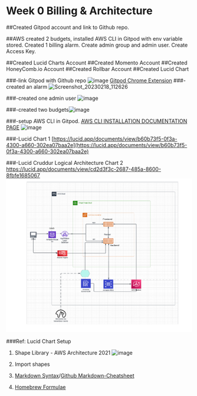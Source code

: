 # Week 0 Billing & Architecture

##Created Gitpod account and link to Github repo. 

##AWS created 2 budgets, installed AWS CLI in Gitpod with env variable stored. Created 1 billing alarm. Create admin group and admin user. Create Access Key. 

##Created Lucid Charts Account
##Created Momento Account
##Created HoneyComb.io Account
##Created Rollbar Account
##Created Lucid Chart

###-link Gitpod with Github repo ![image](https://user-images.githubusercontent.com/116926319/219903874-322af5c5-1132-4f6e-9c8c-e56a7c9f3576.png)
[Gitpod Chrome Extension](https://www.youtube.com/watch?v=A6_c-hJmehs&list=PLBfufR7vyJJ7k25byhRXJldB5AiwgNnWv&index=5)
###-created an alarm ![Screenshot_20230218_112626](https://user-images.githubusercontent.com/116926319/219865841-3e22da6b-4c2f-4cce-a692-eaf5d7121e9c.png)

###-created one admin user ![image](https://user-images.githubusercontent.com/116926319/219865993-5b9d763f-781d-4b0b-b403-7243ace6da63.png)

###-created two budgets![image](https://user-images.githubusercontent.com/116926319/219866137-1256f35d-8139-4be2-b51a-cbf4b6946942.png)

###-setup AWS CLI in Gitpod. 
[AWS CLI INSTALLATION DOCUMENTATION PAGE](https://docs.aws.amazon.com/cli/latest/userguide/getting-started-install.html)
![image](https://user-images.githubusercontent.com/116926319/219940437-88004733-35d1-4358-abbe-68d7934a030f.png)

###-Lucid Chart 1 
[https://lucid.app/documents/view/b60b73f5-0f3a-4300-a660-302ea07baa2e](https://lucid.app/documents/view/b60b73f5-0f3a-4300-a660-302ea07baa2e)

###-Lucid Cruddur Logical Architecture Chart 2
https://lucid.app/documents/view/cd2d3f3c-2687-485a-8600-8fbfe1685067
![Cruddur Logical Diagram](assets/Cruddur%20logical%20diagram.png)

###Ref: Lucid Chart Setup
1. Shape Library - AWS Architecture 2021
![image](https://user-images.githubusercontent.com/116926319/219905030-3f0edc20-d231-42b8-96ac-ad61feae7d66.png)

2. Import shapes
3. [Markdown Syntax](https://www.markdownguide.org/basic-syntax/)/[Github Markdown-Cheatsheet](https://github.com/adam-p/markdown-here/wiki/Markdown-Cheatsheet)
4. [Homebrew Formulae](https://formulae.brew.sh/formula/)
